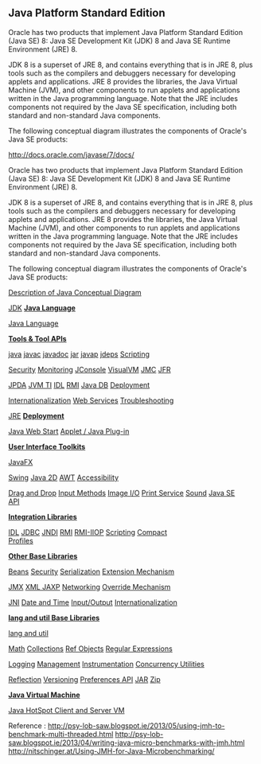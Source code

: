 ## Java Platform Standard Edition

Oracle has two products that implement Java Platform Standard Edition (Java SE) 8: Java SE Development Kit (JDK) 8 and Java SE Runtime Environment (JRE) 8.

JDK 8 is a superset of JRE 8, and contains everything that is in JRE 8, plus tools such as the compilers and debuggers necessary for developing applets and applications. JRE 8 provides the libraries, the Java Virtual Machine (JVM), and other components to run applets and applications written in the Java programming language. Note that the JRE includes components not required by the Java SE specification, including both standard and non-standard Java components.

The following conceptual diagram illustrates the components of Oracle's Java SE products:


http://docs.oracle.com/javase/7/docs/

Oracle has two products that implement Java Platform Standard Edition (Java SE) 8: Java SE Development Kit (JDK) 8 and Java SE Runtime Environment (JRE) 8.

JDK 8 is a superset of JRE 8, and contains everything that is in JRE 8, plus tools such as the compilers and debuggers necessary for developing applets and applications. JRE 8 provides the libraries, the Java Virtual Machine (JVM), and other components to run applets and applications written in the Java programming language. Note that the JRE includes components not required by the Java SE specification, including both standard and non-standard Java components.

The following conceptual diagram illustrates the components of Oracle's Java SE products:

[Description of Java Conceptual Diagram](http://docs.oracle.com/javase/8/docs/technotes/guides/desc_jdk_structure.html)

 [JDK](http://docs.oracle.com/javase/8/docs/technotes/guides/index.html#jre-jdk)   [**Java Language**](http://docs.oracle.com/javase/8/docs/technotes/guides/language/index.html) 

 [Java Language](http://docs.oracle.com/javase/8/docs/technotes/guides/language/index.html)    

 [**Tools & Tool APIs**](http://docs.oracle.com/javase/8/docs/technotes/tools/index.html) 

 [java](http://docs.oracle.com/javase/8/docs/technotes/tools/windows/java.html) [javac](http://docs.oracle.com/javase/8/docs/technotes/guides/javac/index.html) [javadoc](http://docs.oracle.com/javase/8/docs/technotes/guides/javadoc/index.html) [jar](http://docs.oracle.com/javase/8/docs/technotes/guides/jar/index.html) [javap](http://docs.oracle.com/javase/8/docs/technotes/tools/windows/javap.html) [jdeps](http://docs.oracle.com/javase/8/docs/technotes/tools/windows/jdeps.html) [Scripting](http://docs.oracle.com/javase/8/docs/technotes/tools/index.html#scripting)

 [Security](http://docs.oracle.com/javase/8/docs/technotes/tools/index.html#security) [Monitoring](http://docs.oracle.com/javase/8/docs/technotes/tools/index.html#monitor) [JConsole](http://docs.oracle.com/javase/8/docs/technotes/tools/index.html#jconsole) [VisualVM](http://docs.oracle.com/javase/8/docs/technotes/guides/visualvm/index.html) [JMC](http://docs.oracle.com/javase/8/docs/technotes/guides/jmc) [JFR](http://docs.oracle.com/javase/8/docs/technotes/guides/jfr)

 [JPDA](http://docs.oracle.com/javase/8/docs/technotes/guides/jpda/index.html) [JVM TI](http://docs.oracle.com/javase/8/docs/technotes/guides/jvmti/index.html) [IDL](http://docs.oracle.com/javase/8/docs/technotes/tools/index.html#idl) [RMI](http://docs.oracle.com/javase/8/docs/technotes/tools/index.html#rmi) [Java DB](http://docs.oracle.com/javadb/index_jdk8.html) [Deployment](http://docs.oracle.com/javase/8/docs/technotes/tools/index.html#deployment)

 [Internationalization](http://docs.oracle.com/javase/8/docs/technotes/tools/index.html#intl) [Web Services](http://docs.oracle.com/javase/8/docs/technotes/tools/index.html#webservices) [Troubleshooting](http://docs.oracle.com/javase/8/docs/technotes/tools/index.html#troubleshoot)

 [JRE](http://docs.oracle.com/javase/8/docs/technotes/guides/index.html#jre-jdk) [**Deployment**](http://docs.oracle.com/javase/8/docs/technotes/guides/deploy/index.html) 

 [Java Web Start](http://docs.oracle.com/javase/8/docs/technotes/guides/javaws/index.html) [Applet / Java Plug-in](http://docs.oracle.com/javase/8/docs/technotes/guides/deploy/applet_dev_guide.html)

 [**User Interface Toolkits**](http://docs.oracle.com/javase/8/docs/technotes/guides/index.html#userinterface) 

 [JavaFX](http://docs.oracle.com/javase/8/docs/technotes/guides/javafx/)

 

 [Swing](http://docs.oracle.com/javase/8/docs/technotes/guides/swing/index.html) [Java 2D](http://docs.oracle.com/javase/8/docs/technotes/guides/2d/index.html) [AWT](http://docs.oracle.com/javase/8/docs/technotes/guides/awt/index.html) [Accessibility](http://docs.oracle.com/javase/8/docs/technotes/guides/access/index.html)

 [Drag and Drop](http://docs.oracle.com/javase/8/docs/technotes/guides/dragndrop/index.html) [Input Methods](http://docs.oracle.com/javase/8/docs/technotes/guides/imf/index.html) [Image I/O](http://docs.oracle.com/javase/8/docs/technotes/guides/imageio/index.html) [Print Service](http://docs.oracle.com/javase/8/docs/technotes/guides/jps/index.html) [Sound](http://docs.oracle.com/javase/8/docs/technotes/guides/sound/index.html) [Java SE  
API](http://docs.oracle.com/javase/8/docs/api/index.html)

 [**Integration Libraries**](http://docs.oracle.com/javase/8/docs/technotes/guides/index.html#integration) 

 [IDL](http://docs.oracle.com/javase/8/docs/technotes/guides/idl/index.html) [JDBC](http://docs.oracle.com/javase/8/docs/technotes/guides/jdbc/index.html) [JNDI](http://docs.oracle.com/javase/8/docs/technotes/guides/jndi/index.html) [RMI](http://docs.oracle.com/javase/8/docs/technotes/guides/rmi/index.html) [RMI-IIOP](http://docs.oracle.com/javase/8/docs/technotes/guides/rmi-iiop/index.html) [Scripting](http://docs.oracle.com/javase/8/docs/technotes/guides/scripting/index.html) [Compact  
Profiles](http://docs.oracle.com/javase/8/docs/technotes/guides/compactprofiles/index.html)

 [**Other Base Libraries**](http://docs.oracle.com/javase/8/docs/technotes/guides/index.html#otherbase) 

 [Beans](http://docs.oracle.com/javase/8/docs/technotes/guides/beans/index.html) [Security](http://docs.oracle.com/javase/8/docs/technotes/guides/security/index.html) [Serialization](http://docs.oracle.com/javase/8/docs/technotes/guides/serialization/index.html) [Extension Mechanism](http://docs.oracle.com/javase/8/docs/technotes/guides/extensions/index.html)

 [JMX](http://docs.oracle.com/javase/8/docs/technotes/guides/jmx/index.html) [XML JAXP](http://docs.oracle.com/javase/8/docs/technotes/guides/xml/index.html) [Networking](http://docs.oracle.com/javase/8/docs/technotes/guides/net/index.html) [Override Mechanism](http://docs.oracle.com/javase/8/docs/technotes/guides/standards/index.html)

 [JNI](http://docs.oracle.com/javase/8/docs/technotes/guides/jni/index.html) [Date and Time](http://docs.oracle.com/javase/8/docs/technotes/guides/datetime/index.html) [Input/Output](http://docs.oracle.com/javase/8/docs/technotes/guides/io/index.html) [Internationalization](http://docs.oracle.com/javase/8/docs/technotes/guides/intl/index.html)

 [**lang and util Base Libraries**](http://docs.oracle.com/javase/8/docs/technotes/guides/index.html#langutil) 

 [lang and util](http://docs.oracle.com/javase/8/docs/technotes/guides/lang/index.html)

 [Math](http://docs.oracle.com/javase/8/docs/technotes/guides/math/index.html) [Collections](http://docs.oracle.com/javase/8/docs/technotes/guides/collections/index.html) [Ref Objects](http://docs.oracle.com/javase/8/docs/api/java/lang/ref/package-summary.html) [Regular Expressions](http://docs.oracle.com/javase/8/docs/api/java/util/regex/package-summary.html)

 [Logging](http://docs.oracle.com/javase/8/docs/technotes/guides/logging/index.html) [Management](http://docs.oracle.com/javase/8/docs/technotes/guides/management/index.html) [Instrumentation](http://docs.oracle.com/javase/8/docs/technotes/guides/instrumentation/index.html) [Concurrency Utilities](http://docs.oracle.com/javase/8/docs/technotes/guides/concurrency/index.html)

 [Reflection](http://docs.oracle.com/javase/8/docs/technotes/guides/reflection/index.html) [Versioning](http://docs.oracle.com/javase/8/docs/technotes/guides/versioning/index.html) [Preferences API](http://docs.oracle.com/javase/8/docs/technotes/guides/preferences/index.html) [JAR](http://docs.oracle.com/javase/8/docs/technotes/guides/jar/index.html) [Zip](http://docs.oracle.com/javase/8/docs/api/java/util/zip/package-summary.html)

 [**Java Virtual Machine**](http://docs.oracle.com/javase/8/docs/technotes/guides/vm/index.html) 

 [Java HotSpot Client and Server VM](http://docs.oracle.com/javase/8/docs/technotes/guides/vm/index.html)    


Reference :
http://psy-lob-saw.blogspot.ie/2013/05/using-jmh-to-benchmark-multi-threaded.html
http://psy-lob-saw.blogspot.ie/2013/04/writing-java-micro-benchmarks-with-jmh.html
http://nitschinger.at/Using-JMH-for-Java-Microbenchmarking/